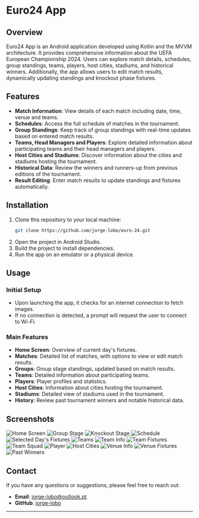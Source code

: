 # Euro24 App

## Overview

Euro24 App is an Android application developed using Kotlin and the MVVM architecture. It provides comprehensive information about the UEFA European Championship 2024. Users can explore match details, schedules, group standings, teams, players, host cities, stadiums, and historical winners. Additionally, the app allows users to edit match results, dynamically updating standings and knockout phase fixtures.

## Features

- **Match Information**: View details of each match including date, time, venue and teams.
- **Schedules**: Access the full schedule of matches in the tournament.
- **Group Standings**: Keep track of group standings with real-time updates based on entered match results.
- **Teams, Head Managers and Players**: Explore detailed information about participating teams and their head managers and players.
- **Host Cities and Stadiums**: Discover information about the cities and stadiums hosting the tournament.
- **Historical Data**: Review the winners and runners-up from previous editions of the tournament.
- **Result Editing**: Enter match results to update standings and fixtures automatically.

## Installation

1. Clone this repository to your local machine:
   ```bash
   git clone https://github.com/jorge-lobo/euro-24.git
   ```
2. Open the project in Android Studio.
3. Build the project to install dependencies.
4. Run the app on an emulator or a physical device.

## Usage

### Initial Setup

- Upon launching the app, it checks for an internet connection to fetch images.
- If no connection is detected, a prompt will request the user to connect to Wi-Fi.

### Main Features

- **Home Screen**: Overview of current day's fixtures.
- **Matches**: Detailed list of matches, with options to view or edit match results.
- **Groups**: Group stage standings, updated based on match results.
- **Teams**: Detailed information about participating teams.
- **Players**: Player profiles and statistics.
- **Host Cities**: Information about cities hosting the tournament.
- **Stadiums**: Detailed view of stadiums used in the tournament.
- **History**: Review past tournament winners and notable historical data.

## Screenshots

![Home Screen](screenshots/home_screen.jpg)
![Group Stage](screenshots/matches_group_stage.jpg)
![Knockout Stage](screenshots/matches_knockout.jpg)
![Schedule](screenshots/schedule.jpg)
![Selected Day's Fixtures](screenshots/matches_selected_day.jpg)
![Teams](screenshots/teams.jpg)
![Team Info](screenshots/team_info.jpg)
![Team Fixtures](screenshots/team_matches.jpg)
![Team Squad](screenshots/team_squad.jpg)
![Player](screenshots/player.jpg)
![Host Cities](screenshots/host_cities.jpg)
![Venue Info](screenshots/venue_info.jpg)
![Venue Fixtures](screenshots/venue_fixtures.jpg)
![Past Winners](screenshots/past_winners.jpg)

## Contact

If you have any questions or suggestions, please feel free to reach out:

- **Email**: jorge-lobo@outlook.pt
- **GitHub**: [jorge-lobo](https://github.com/jorge-lobo)

---
